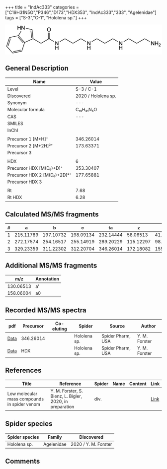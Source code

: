 +++
title = "IndAc333"
categories = ["C19H31N5O","P346","D173","HDX353",
"IndAc333","333",
"Agelenidae"]
tags = ["S-3","C-1",
"Hololena sp."]
+++

![](/img/IndAc333.png)

## General Description

| Name                       | Value              |
|----------------------------|--------------------|
| Level                      | S-3 / C-1          |
| Discovered                 | 2020 / Hololena sp. |
| Synonym                    | ---                |
| Molecular formula          | C₁₉H₃₁N₅O                   |
| CAS                        | ---                |
| SMILES |   |
| InChI  |   |
|                            |                    |
| Precursor 1 [M+H]⁺         | 346.26014                   |
| Precursor 2 [M+2H]²⁺       | 173.63371                   |
| Precursor 3                |                    |
|                            |                    |
| HDX                        | 6                   |
| Precursor HDX   [M(D₆)+D]⁺   | 353.30407                   |
| Precursor HDX 2 [M(D₆)+2D]²⁺ | 177.65881                   |
| Precursor HDX 3            |                    |
|                            |                    |
| Rt                         | 7.68                   |
| Rt HDX                     | 6.28                   |

## Calculated MS/MS fragments

| # | a         | b         | c         | ta        | z         | y         | tz        |
|---|-----------|-----------|-----------|-----------|-----------|-----------|-----------|
| 1 | 215.11789 | 197.10732 | 198.09134 | 232.14444 | 58.06513 | 41.03858 | 75.09167 |
| 2 | 272.17574 | 254.16517 | 255.14919 | 289.20229 | 115.12297 | 98.09643 | 132.14952 |
| 3 | 329.23359 | 311.22302 | 312.20704 | 346.26014 | 172.18082 | 155.15428 | 189.20737 |


## Additional MS/MS fragments

| m/z | Annotation |
|-----|------------|
| 130.06513 | a'         |
| 158.06004 | a0         |

## Recorded MS/MS spectra

| pdf                                             | Precursor | Co-eluting | Spider      | Source                       | Author        |
|-------------------------------------------------|-----------|------------|-------------|------------------------------|---------------|
| [Data](/pdf/Hololena-sp/346_IndAc333_Ho-sp.pdf) | 346.26014 |           | Hololena sp. | Spider Pharm, USA | Y. M. Forster |
| [Data](/pdf/Hololena-sp/346_IndAc333_Ho-sp_HDX.pdf) | HDX |           | Hololena sp. | Spider Pharm, USA | Y. M. Forster |


## References

| Title | Reference | Spider | Name | Content | Link |
|-------|-----------|--------|------|---------|------|
| Low molecular mass compounds in spider venom      | Y. M. Forster, S. Bienz, L. Bigler, 2020, in preparation          | div.       |   |   | [Link](unknown) |

## Spider species

| Spider species     | Family     | Discovered           |
|--------------------|------------|----------------------|
| Hololena sp.       | Agelenidae | 2020 / Y. M. Forster |


## Comments
